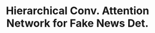 ---
layout: page 
title: Hierarchical Conv. Attention Network for Fake News Det.
summary: <ul class="card-text"><li> Verifying the integrity of a particular piece of news is not easy for any end-user. In this work, our end goal is to design an efficient model to examine the <b>reliability of a news piece</b>. </li><li>This paper addresses the problem of Fake News classification, given only the news piece content and the author name. </li><li>We present, <b markdown = "1">`Hierarchical Convolutional-Attention Network (HCAN)`</b> composed of attention-enhanced word-level and sentence-level encoders and a CNN to capture the sequential correlation.</li></ul>
link: https://github.com/karish-grover/Fake-News-Disambiguation-Why-Is-It-Fake
img: assets/img/project2.png
importance: 2
category: nlproc

github: https://github.com/karish-grover/Fake-News-Detection-using-Hierarchical-Convolutional-Attention-Network
report: https://github.com/karish-grover/Fake-News-Detection-using-Hierarchical-Convolutional-Attention-Network/blob/main/NLP_Project.pdf
advisor: Dr. Md. Shad Akhtar
advisor_link: http://faculty.iiitd.ac.in/~shad.akhtar/
---